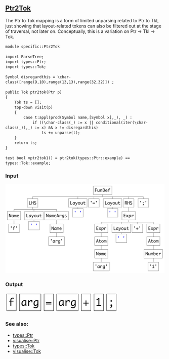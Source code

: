 ## [Ptr2Tok](https://github.com/grammarware/bx-parsing/blob/master/src/specific/Ptr2Tok.rsc)

The Ptr to Tok mapping is a form of limited unparsing related to Ptr to Tkl, just showing that
layout-related tokens can also be filtered out at the stage of traversal, not later on.
Conceptually, this is a variation on Ptr -> Tkl -> Tok.

```
module specific::Ptr2Tok

import ParseTree;
import types::Ptr;
import types::Tok;

Symbol disregardthis = \char-class([range(9,10),range(13,13),range(32,32)]) ;

public Tok ptr2tok(Ptr p)
{
    Tok ts = [];
    top-down visit(p)
    {
        case t:appl(prod(Symbol name,[Symbol x],_), _) :
            if ((\char-class(_) := x || conditional(iter(\char-class(_)),_) := x) && x != disregardthis)
                ts += unparse(t);
    }
    return ts;
}

test bool vptr2tok1() = ptr2tok(types::Ptr::example) == types::Tok::example;
```

### Input

![Input](https://github.com/grammarware/bx-parsing/raw/master/img/Ptr.png)

### Output

![Output](https://github.com/grammarware/bx-parsing/raw/master/img/Tok.png)

### See also:
* [types::Ptr](https://github.com/grammarware/bx-parsing/blob/master/src/types/Ptr.rsc)
* [visualise::Ptr](https://github.com/grammarware/bx-parsing/blob/master/src/visualise/Ptr.rsc)
* [types::Tok](https://github.com/grammarware/bx-parsing/blob/master/src/types/Tok.rsc)
* [visualise::Tok](https://github.com/grammarware/bx-parsing/blob/master/src/visualise/Tok.rsc)

